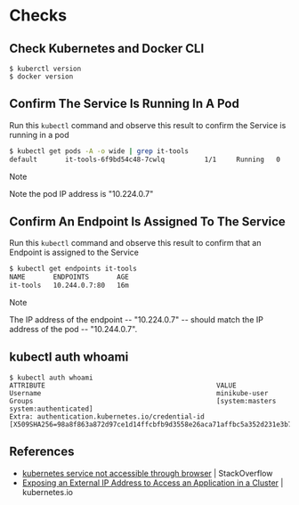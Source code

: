 # Checks

## Check Kubernetes and Docker CLI
```
$ kuberctl version
$ docker version
```

## Confirm The Service Is Running In A Pod
Run this ```kubectl``` command and observe this result to confirm the Service is running in a pod
```bash
$ kubectl get pods -A -o wide | grep it-tools
default       it-tools-6f9bd54c48-7cwlq          1/1     Running   0              3m24s   10.244.0.7     minikube   <none>           <none>
```

> [!NOTE]
> Note the pod IP address is "10.224.0.7"

## Confirm An Endpoint Is Assigned To The Service
Run this ```kubectl``` command and observe this result to confirm that an Endpoint is assigned to the Service
```bash
$ kubectl get endpoints it-tools
NAME       ENDPOINTS       AGE
it-tools   10.244.0.7:80   16m
```

> [!NOTE]
> The IP address of the endpoint -- "10.224.0.7" -- should match the IP address of the pod -- "10.244.0.7".


## kubectl auth whoami
```
$ kubectl auth whoami
ATTRIBUTE                                           VALUE
Username                                            minikube-user
Groups                                              [system:masters system:authenticated]
Extra: authentication.kubernetes.io/credential-id   [X509SHA256=98a8f863a872d97ce1d14ffcbfb9d3558e26aca71affbc5a352d231e3b7b07e7]
```

## References
- [kubernetes service not accessible through browser](https://stackoverflow.com/questions/66289053/kubernetes-service-not-accessible-through-browser) | StackOverflow
- [Exposing an External IP Address to Access an Application in a Cluster](https://kubernetes.io/docs/tutorials/stateless-application/expose-external-ip-address/) | kubernetes.io
